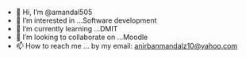 - 👋 Hi, I’m @amandal505
- 👀 I’m interested in ...Software development
- 🌱 I’m currently learning ...DMIT
- 💞️ I’m looking to collaborate on ...Moodle
- 📫 How to reach me ... by my email: anirbanmandalz10@yahoo.com

<!---
amandal505/amandal505 is a ✨ special ✨ repository because its `README.md` (this file) appears on your GitHub profile.
You can click the Preview link to take a look at your changes.
--->
